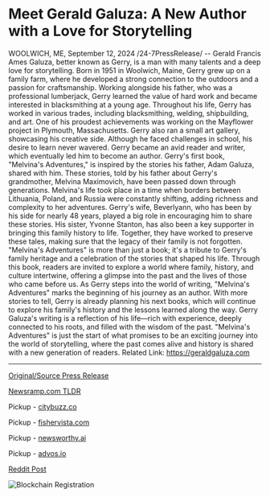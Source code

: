 # Meet Gerald Galuza: A New Author with a Love for Storytelling

WOOLWICH, ME, September 12, 2024 /24-7PressRelease/ -- Gerald Francis Ames Galuza, better known as Gerry, is a man with many talents and a deep love for storytelling. Born in 1951 in Woolwich, Maine, Gerry grew up on a family farm, where he developed a strong connection to the outdoors and a passion for craftsmanship. Working alongside his father, who was a professional lumberjack, Gerry learned the value of hard work and became interested in blacksmithing at a young age. Throughout his life, Gerry has worked in various trades, including blacksmithing, welding, shipbuilding, and art. One of his proudest achievements was working on the Mayflower project in Plymouth, Massachusetts. Gerry also ran a small art gallery, showcasing his creative side. Although he faced challenges in school, his desire to learn never wavered. Gerry became an avid reader and writer, which eventually led him to become an author. Gerry's first book, "Melvina's Adventures," is inspired by the stories his father, Adam Galuza, shared with him. These stories, told by his father about Gerry's grandmother, Melvina Maximovich, have been passed down through generations. Melvina's life took place in a time when borders between Lithuania, Poland, and Russia were constantly shifting, adding richness and complexity to her adventures.   Gerry's wife, Beverlyann, who has been by his side for nearly 48 years, played a big role in encouraging him to share these stories. His sister, Yvonne Stanton, has also been a key supporter in bringing this family history to life. Together, they have worked to preserve these tales, making sure that the legacy of their family is not forgotten.   "Melvina's Adventures" is more than just a book; it's a tribute to Gerry's family heritage and a celebration of the stories that shaped his life. Through this book, readers are invited to explore a world where family, history, and culture intertwine, offering a glimpse into the past and the lives of those who came before us.   As Gerry steps into the world of writing, "Melvina's Adventures" marks the beginning of his journey as an author. With more stories to tell, Gerry is already planning his next books, which will continue to explore his family's history and the lessons learned along the way.   Gerry Galuza's writing is a reflection of his life—rich with experience, deeply connected to his roots, and filled with the wisdom of the past. "Melvina's Adventures" is just the start of what promises to be an exciting journey into the world of storytelling, where the past comes alive and history is shared with a new generation of readers.  Related Link: https://geraldgaluza.com 

---

[Original/Source Press Release](https://www.24-7pressrelease.com/press-release/514221/meet-gerald-galuza-a-new-author-with-a-love-for-storytelling)
                    

[Newsramp.com TLDR](https://newsramp.com/curated-news/gerry-galuza-releases-debut-book-melvina-s-adventures-inspired-by-family-heritage/f5b503d5dad3ae7697b3365eeebabe07) 


Pickup - [citybuzz.co](https://citybuzz.co/2024/09/12/maine-author-gerald-galuza-debuts-with-melvina-s-adventures-a-family-legacy-tale)

Pickup - [fishervista.com](https://fishervista.com/en/maine-author-gerald-galuza-debuts-with-family-inspired-novel-melvina-s-adventures/20246760)

Pickup - [newsworthy.ai](https://newsworthy.ai/curated/maine-author-gerald-galuza-debuts-with-family-inspired-novel-melvina-s-adventures/20246760)

Pickup - [advos.io](https://advos.io/en/maine-craftsman-gerald-galuza-debuts-as-author-with-family-inspired-novel/20246760)
 



[Reddit Post](https://www.reddit.com/r/BookNews/comments/1fewp54/gerry_galuza_releases_debut_book_melvinas/) 



![Blockchain Registration](https://cdn.newsramp.app/24-7PressRelease/qrcode/249/12/takeOz2u.webp)